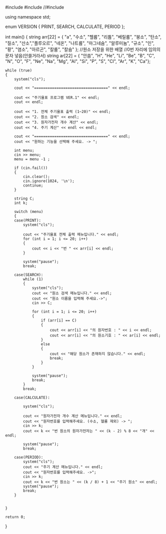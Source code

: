#include<iostream>
#include<string>
//#include<cmath>

using namespace std;

enum VERSION
{
	PRINT,
	SEARCH,
	CALCULATE,
	PERIOD
};


int main()
{
	string arr[22] = { "a", "수소", "헬륨", "리튬", "베릴륨", "붕소", "탄소", "질소", 
		"산소","플루오르", "네온", "나트륨", "마그네슘", "알루미늄", "규소", 
		"인", "황", "염소", "아르곤", "칼륨", "칼슘" };  //원소 저장을 위한 배열
														 //0번 자리에 임의의 문자 넣음(안쓸거라서)
	string ar[22] = { "안씀", "H", "He", "Li", "Be", "B", "C", "N",
						"O", "F", "Ne", "Na", "Mg", "Al", "Si",
							"P", "S", "Cl", "Ar", "K", "Ca"};

	while (true)
	{
		system("cls");

		cout << "=================================" << endl;

		cout << "주기율표 프로그램 VER.1" << endl;
		cout << endl;

		cout << "1. 전체 주기율표 출력 (1~20)" << endl;
		cout << "2. 원소 검색" << endl;
		cout << "3. 원자가전자 개수 계산" << endl;
		cout << "4. 주기 계산" << endl << endl;

		cout << "=================================" << endl;
		cout << "원하는 기능을 선택해 주세요. -> ";

		int menu;
		cin >> menu;
		menu = menu -1 ;

		if (cin.fail())
		{
			cin.clear();
			cin.ignore(1024, '\n');
			continue;
		}

		string C;
		int k;

		switch (menu)
		{
		case(PRINT):
			system("cls");

			cout << "주기율표 전체 출력 메뉴입니다." << endl;
			for (int i = 1; i <= 20; i++)
			{
				cout << i << "번 " << arr[i] << endl;
			}

			system("pause");
			break;
			
		case(SEARCH):
			while (1)
			{
				system("cls");
				cout << "원소 검색 메뉴입니다." << endl;
				cout << "원소 이름을 입력해 주세요.->";
				cin >> C;

				for (int i = 1; i <= 20; i++)
				{
					if (arr[i] == C)
					{
						cout << arr[i] << "의 원자번호 : " << i << endl;
						cout << arr[i] << "의 원소기호 : " << ar[i] << endl;
					}
					else
					{
						cout << "해당 원소가 존재하지 않습니다." << endl;
						break;
					}
				}

				system("pause");
				break;
			}
			break;

		case(CALCULATE):

			system("cls");

			cout << "원자가전자 개수 계산 메뉴입니다." << endl;
			cout << "원자번호를 입력해주세요. (수소, 헬륨 제외) -> ";
			cin >> k;
			cout << k << "번 원소의 원자가전자는 " << (k - 2) % 8 << "개" << endl;

			system("pause");
			break;

		case(PERIOD):
			system("cls");
			cout << "주기 계산 메뉴입니다." << endl;
			cout << "원자번호를 입력해주세요. ->";
			cin >> k;
			cout << k << "번 원소는 " << (k / 8) + 1 << "주기 원소" << endl;
			system("pause");
			break;
		}

	
	}
	
	return 0;
}

